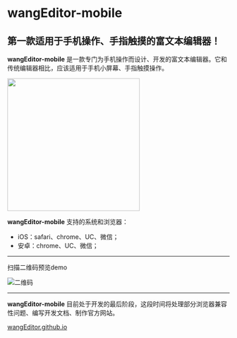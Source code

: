 # wangEditor-mobile
## 第一款适用于手机操作、手指触摸的富文本编辑器！

**wangEditor-mobile** 是一款专门为手机操作而设计、开发的富文本编辑器。它和传统编辑器相比，应该适用于手机小屏幕、手指触摸操作。

<img src="http://images2015.cnblogs.com/blog/138012/201512/138012-20151210203736230-1537006013.jpg" width="300" style="width:300px">

**wangEditor-mobile** 支持的系统和浏览器：

- iOS：safari、chrome、UC、微信；
- 安卓：chrome、UC、微信；

-------------------

扫描二维码预览demo

![二维码](http://images2015.cnblogs.com/blog/138012/201511/138012-20151123204103952-2028180164.png)

-------------------
**wangEditor-mobile** 目前处于开发的最后阶段，这段时间将处理部分浏览器兼容性问题、编写开发文档、制作官方网站。

[wangEditor.github.io](http://wangeditor.github.io/)
